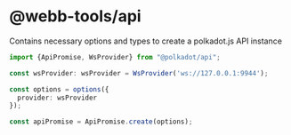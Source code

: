 # @webb-tools/api

Contains necessary options and types to create a polkadot.js API instance

```ts
import {ApiPromise, WsProvider} from "@polkadot/api";

const wsProvider: wsProvider = WsProvider('ws://127.0.0.1:9944');

const options = options({
  provider: wsProvider
});

const apiPromise = ApiPromise.create(options);
```
